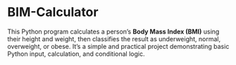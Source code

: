 # BIM-Calculator
This Python program calculates a person’s **Body Mass Index (BMI)** using their height and weight, then classifies the result as underweight, normal, overweight, or obese. It’s a simple and practical project demonstrating basic Python input, calculation, and conditional logic.
